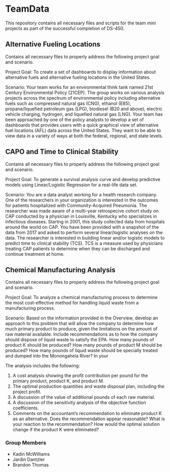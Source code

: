 # TeamData
This repository contains all necessary files and scripts for the team mini projects as part of the successful completion of DS-450.

## Alternative Fueling Locations
Contains all necessary files to properly address the following project goal and scenario.

Project Goal: To create a set of dashboards to display information about alternative fuels and alternative fueling locations in the United States.

Scenario: Your team works for an environmental think tank named 21st Century Environmental Policy (21CEP).  The group works on various analysis projects across the spectrum of environmental policy including alternative fuels such as  compressed natural gas (CNG), ethanol (E85), propane/liquefied petroleum gas (LPG), biodiesel (B20 and above), electric vehicle charging, hydrogen, and liquefied natural gas (LNG).  Your team has been approached by one of the policy analysts to develop a set of dashboards that provides users with a quick graphical view of alternative fuel locations (AFL) data across the United States. They want to be able to view data in a variety of ways at both the federal, regional, and state levels.

## CAPO and Time to Clinical Stability
Contains all necessary files to properly address the following project goal and scenario.

Project Goal: To generate a survival analysis curve and develop predictive models using Linear/Logistic
Regression for a real-life data set.

Scenario: You are a data analyst working for a health research company. One of the researchers in your
organization is interested in the outcomes for patients hospitalized with Community-Acquired
Pneumonia. The researcher was made aware of a multi-year retrospecive cohort study on CAP
conducted by a physician in Louisville, Kentucky who specializes in infectious diseases. Startng in 2001,
this study collected data from hospitals around the world on CAP. You have been provided with a
snapshot of the data from 2017 and asked to perform several linear/logistic analyses on the data. The
researcher is interested in building linear and/or logistic models to predict time to clinical stability (TCS).
TCS is a measure used by physicians treating CAP patients to determine when they can be discharged
and continue treatment at home.

## Chemical Manufacturing Analysis
Contains all necessary files to properly address the following project goal and scenario.

Project Goal: To analyze a chemical manufacturing process to determine the most cost-effective method
for handling liquid waste from a manufacturing process.

Scenario: Based on the information provided in the Overview, develop an approach to this problem
that will allow the company to determine how much primary product to produce, given the limitations
on the amount of raw material available. Include recommendations as to how the company should
dispose of liquid waste to satisfy the EPA. How many pounds of product K should be produced? How
many pounds of product M should be produced? How many pounds of liquid waste should be specially
treated and dumped into the Monongahela River? In your 

The analysis includes the following:
1. A cost analysis showing the profit contribution per pound for the primary product, product K,
and product M.
2. The optimal production quantities and waste disposal plan, including the project profit.
3. A discussion of the value of additional pounds of each raw material.
4. A discussion of the sensitivity analysis of the objective function coefficients.
5. Comments on the accountant’s recommendation to eliminate product K as an alternative. Does
the recommendation appear reasonable? What is your reaction to the recommendation? How
would the optimal solution change if the product K were eliminated?

### Group Members 
- Kadin McWilliams
- Jardin Dantzler
- Brandon Thomas
